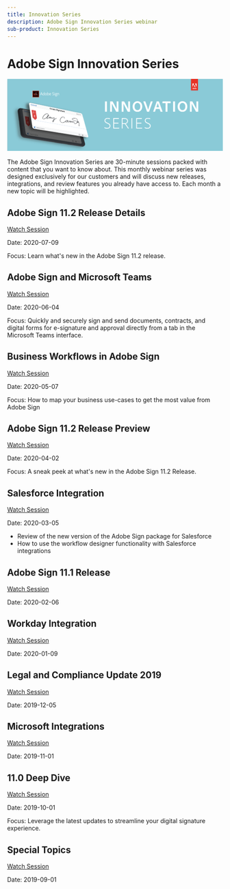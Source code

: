 ```yaml
---
title: Innovation Series
description: Adobe Sign Innovation Series webinar
sub-product: Innovation Series
---
```


# Adobe Sign Innovation Series

![innovation series Banner](assets/isbanner.png) 

The Adobe Sign Innovation Series are 30-minute sessions packed with content that you want to know about. This monthly webinar series was designed exclusively for our customers and will discuss new releases, integrations, and review features you already have access to. Each month a new topic will be highlighted.

## Adobe Sign 11.2 Release Details

[Watch Session](https://event.on24.com/wcc/r/2354350/C5FBCF28ED017C6E3132DF44228200D7)

Date: 2020-07-09

Focus: Learn what's new in the Adobe Sign 11.2 release.

## Adobe Sign and Microsoft Teams

[Watch Session](https://event.on24.com/wcc/r/2313108/DF86B130461117D133143DA68E62A620)

Date: 2020-06-04

Focus: Quickly and securely sign and send documents, contracts, and digital forms for e-signature and approval directly from a tab in the Microsoft Teams interface.

## Business Workflows in Adobe Sign

[Watch Session](https://event.on24.com/wcc/r/2185760/28424C8300484D0745F7A548487DBA26)

Date: 2020-05-07

Focus: How to map your business use-cases to get the most value from Adobe Sign

## Adobe Sign 11.2 Release Preview

[Watch Session](https://event.on24.com/wcc/r/2185759/61A2053CE0B7DCE0E8E97905806EF5D2)

Date: 2020-04-02

Focus: A sneak peek at what's new in the Adobe Sign 11.2 Release.

## Salesforce Integration

[Watch Session](https://event.on24.com/wcc/r/2185750/8237842CA02E5A9D873B71201073D823)

Date: 2020-03-05

* Review of the new version of the Adobe Sign package for Salesforce
* How to use the workflow designer functionality with Salesforce integrations

## Adobe Sign 11.1 Release

[Watch Session](https://event.on24.com/wcc/r/2143803/C8B93ED05FE7C3A40C0071237D81BD0D)

Date: 2020-02-06

## Workday Integration

[Watch Session](https://event.on24.com/wcc/r/2139357/95509F8510797F5F040478581E641BA2)

Date: 2020-01-09

## Legal and Compliance Update 2019

[Watch Session](https://event.on24.com/wcc/r/2130120/AF79ECB05BBD52BCE047639E164E29AC)

Date: 2019-12-05

## Microsoft Integrations

[Watch Session](https://event.on24.com/wcc/r/2106668/C709085AFD1B9352DF93445F0FB5D3A6)

Date: 2019-11-01

## 11.0 Deep Dive

[Watch Session](https://event.on24.com/wcc/r/2083380/037722BC1F5C05B93106C1C1371D1EB3)

Date: 2019-10-01

Focus: Leverage the latest updates to streamline your digital signature experience.

## Special Topics

[Watch Session](https://esign.adobeconnect.com/pv4drcf61p8d/)

Date: 2019-09-01
















